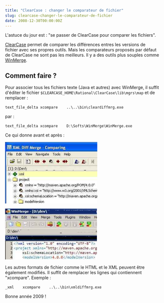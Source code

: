 ```yaml
---
title: "ClearCase : changer le comparateur de fichier"
slug: clearcase-changer-le-comparateur-de-fichier
date: 2008-12-30T00:00:00Z
---
```


L'astuce du jour est : "se passer de ClearCase pour comparer les fichiers".

[ClearCase](http://www-01.ibm.com/software/awdtools/clearcase/) permet de comparer les différences entres les versions de fichier avec ses propres outils.
Mais les comparateurs proposés par défaut de ClearCase ne sont pas les meilleurs. Il y a des outils plus souples comme [WinMerge](http://winmerge.org/).

## Comment faire ?

Pour associer tous les fichiers texte (Java et autres) avec WinMerge, il suffit d'éditer le fichier `$CLEARCASE_HOME\Rational\ClearCase\lib\mgrs\map` et de remplacer :

```
text_file_delta xcompare    ..\..\bin\cleardiffmrg.exe
```

par :

```
text_file_delta xcompare    D:\Softs\WinMerge\WinMerge.exe
```

Ce qui donne avant et après :

![](/assets/images/posts/2008/12/clearcase_compare_xml.jpg)

![](/assets/images/posts/2008/12/winmerge_compare_xml.jpg)

Les autres formats de fichier comme le HTML et le XML peuvent être également modifiés.
Il suffit de remplacer les lignes qui contiennent "xcompare".
Exemple :

```
_xml    xcompare    ..\..\bin\xmldiffmrg.exe
```

Bonne année 2009 !
